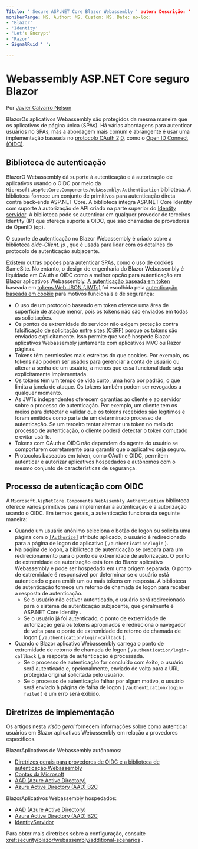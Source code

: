 ```yaml
---
Título: ' Secure ASP.NET Core Blazor Webassembly ' autor: Descrição: ' saiba como proteger Blazor aplicativos WebAssemlby como spas (aplicativos de página única). '
monikerRange: MS. Author: MS. Custom: MS. Date: no-loc:
- 'Blazor'
- 'Identity'
- 'Let's Encrypt'
- 'Razor'
- SignalRuid ' ': 

---
```

# <a name="secure-aspnet-core-blazor-webassembly"></a>Webassembly ASP.NET Core seguro Blazor

Por [Javier Calvarro Nelson](https://github.com/javiercn)

BlazorOs aplicativos Webassembly são protegidos da mesma maneira que os aplicativos de página única (SPAs). Há várias abordagens para autenticar usuários no SPAs, mas a abordagem mais comum e abrangente é usar uma implementação baseada no [protocolo OAuth 2,0](https://oauth.net/), como o [Open ID Connect (OIDC)](https://openid.net/connect/).

## <a name="authentication-library"></a>Biblioteca de autenticação

BlazorO Webassembly dá suporte à autenticação e à autorização de aplicativos usando o OIDC por meio da `Microsoft.AspNetCore.Components.WebAssembly.Authentication` biblioteca. A biblioteca fornece um conjunto de primitivos para autenticação direta contra back-ends ASP.NET Core. A biblioteca integra ASP.NET Core Identity com suporte à autorização de API criado na parte superior do [ Identity servidor](https://identityserver.io/). A biblioteca pode se autenticar em qualquer provedor de terceiros Identity (IP) que ofereça suporte a OIDC, que são chamadas de provedores de OpenID (op).

O suporte de autenticação no Blazor Webassembly é criado sobre a biblioteca *oidc-Client. js* , que é usada para lidar com os detalhes do protocolo de autenticação subjacente.

Existem outras opções para autenticar SPAs, como o uso de cookies SameSite. No entanto, o design de engenharia do Blazor Webassembly é liquidado em OAuth e OIDC como a melhor opção para autenticação em Blazor aplicativos Webassembly. [A autenticação baseada em token](xref:security/anti-request-forgery#token-based-authentication) baseada em [tokens Web JSON (JWTs)](https://self-issued.info/docs/draft-ietf-oauth-json-web-token.html) foi escolhida pela [autenticação baseada em cookie](xref:security/anti-request-forgery#cookie-based-authentication) para motivos funcionais e de segurança:

* O uso de um protocolo baseado em token oferece uma área de superfície de ataque menor, pois os tokens não são enviados em todas as solicitações.
* Os pontos de extremidade do servidor não exigem proteção contra [falsificação de solicitação entre sites (CSRF)](xref:security/anti-request-forgery) porque os tokens são enviados explicitamente. Isso permite que você hospede Blazor aplicativos Webassembly juntamente com aplicativos MVC ou Razor páginas.
* Tokens têm permissões mais estreitas do que cookies. Por exemplo, os tokens não podem ser usados para gerenciar a conta de usuário ou alterar a senha de um usuário, a menos que essa funcionalidade seja explicitamente implementada.
* Os tokens têm um tempo de vida curto, uma hora por padrão, o que limita a janela de ataque. Os tokens também podem ser revogados a qualquer momento.
* As JWTs independentes oferecem garantias ao cliente e ao servidor sobre o processo de autenticação. Por exemplo, um cliente tem os meios para detectar e validar que os tokens recebidos são legítimos e foram emitidos como parte de um determinado processo de autenticação. Se um terceiro tentar alternar um token no meio do processo de autenticação, o cliente poderá detectar o token comutado e evitar usá-lo.
* Tokens com OAuth e OIDC não dependem do agente do usuário se comportarem corretamente para garantir que o aplicativo seja seguro.
* Protocolos baseados em token, como OAuth e OIDC, permitem autenticar e autorizar aplicativos hospedados e autônomos com o mesmo conjunto de características de segurança.

## <a name="authentication-process-with-oidc"></a>Processo de autenticação com OIDC

A `Microsoft.AspNetCore.Components.WebAssembly.Authentication` biblioteca oferece vários primitivos para implementar a autenticação e a autorização usando o OIDC. Em termos gerais, a autenticação funciona da seguinte maneira:

* Quando um usuário anônimo seleciona o botão de logon ou solicita uma página com o [`[Authorize]`](xref:Microsoft.AspNetCore.Authorization.AuthorizeAttribute) atributo aplicado, o usuário é redirecionado para a página de logon do aplicativo ( `/authentication/login` ).
* Na página de logon, a biblioteca de autenticação se prepara para um redirecionamento para o ponto de extremidade de autorização. O ponto de extremidade de autorização está fora do Blazor aplicativo Webassembly e pode ser hospedado em uma origem separada. O ponto de extremidade é responsável por determinar se o usuário está autenticado e para emitir um ou mais tokens em resposta. A biblioteca de autenticação fornece um retorno de chamada de logon para receber a resposta de autenticação.
  * Se o usuário não estiver autenticado, o usuário será redirecionado para o sistema de autenticação subjacente, que geralmente é ASP.NET Core Identity .
  * Se o usuário já foi autenticado, o ponto de extremidade de autorização gera os tokens apropriados e redireciona o navegador de volta para o ponto de extremidade de retorno de chamada de logon ( `/authentication/login-callback` ).
* Quando o Blazor aplicativo Webassembly carrega o ponto de extremidade de retorno de chamada de logon ( `/authentication/login-callback` ), a resposta de autenticação é processada.
  * Se o processo de autenticação for concluído com êxito, o usuário será autenticado e, opcionalmente, enviado de volta para a URL protegida original solicitada pelo usuário.
  * Se o processo de autenticação falhar por algum motivo, o usuário será enviado à página de falha de logon ( `/authentication/login-failed` ) e um erro será exibido.
  
## <a name="implementation-guidance"></a>Diretrizes de implementação

Os artigos nesta *visão geral* fornecem informações sobre como autenticar usuários em Blazor aplicativos Webassembly em relação a provedores específicos.

BlazorAplicativos de Webassembly autônomos:

* [Diretrizes gerais para provedores de OIDC e a biblioteca de autenticação Webassembly](xref:security/blazor/webassembly/standalone-with-authentication-library)
* [Contas da Microsoft](xref:security/blazor/webassembly/standalone-with-microsoft-accounts)
* [AAD (Azure Active Directory)](xref:security/blazor/webassembly/standalone-with-azure-active-directory)
* [Azure Active Directory (AAD) B2C](xref:security/blazor/webassembly/standalone-with-azure-active-directory-b2c)

BlazorAplicativos Webassembly hospedados:

* [AAD (Azure Active Directory)](xref:security/blazor/webassembly/hosted-with-azure-active-directory)
* [Azure Active Directory (AAD) B2C](xref:security/blazor/webassembly/hosted-with-azure-active-directory-b2c)
* [IdentityServidor](xref:security/blazor/webassembly/hosted-with-identity-server)

Para obter mais diretrizes sobre a configuração, consulte <xref:security/blazor/webassembly/additional-scenarios> .
